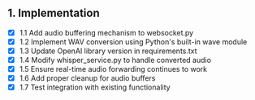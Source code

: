 ## 1. Implementation
- [x] 1.1 Add audio buffering mechanism to websocket.py
- [x] 1.2 Implement WAV conversion using Python's built-in wave module
- [x] 1.3 Update OpenAI library version in requirements.txt
- [x] 1.4 Modify whisper_service.py to handle converted audio
- [x] 1.5 Ensure real-time audio forwarding continues to work
- [x] 1.6 Add proper cleanup for audio buffers
- [x] 1.7 Test integration with existing functionality